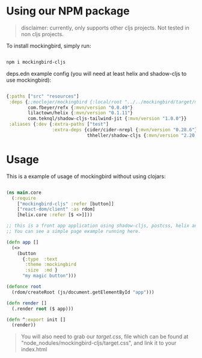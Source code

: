 # Using our NPM package

> disclaimer: currently, only supports other cljs projects. Not tested in non cljs projects. 

To install mockingbird, simply run:

```sh

npm i mockingbird-cljs

```


deps.edn example config (you will need at least helix and shadow-cljs to use mockingbird):

```clj 

{:paths ["src" "resources"]
 :deps {;;moclojer/mockingbird {:local/root "../../mockingbird/target/mockingbird-0.0.1.jar"}
        com.fbeyer/refx {:mvn/version "0.0.49"}
        lilactown/helix {:mvn/version "0.1.11"}
        com.teknql/shadow-cljs-tailwind-jit {:mvn/version "1.0.0"}}
 :aliases {:dev {:extra-paths ["test"]
                 :extra-deps {cider/cider-nrepl {:mvn/version "0.28.6"}
                              thheller/shadow-cljs {:mvn/version "2.20.10"}}}}}

```

# Usage

This is a example of usage of mockingbird without using clojars:

```clj 

(ns main.core
  (:require 
    ["mockingbird-cljs" :refer [button]]
    ["react-dom/client" :as rdom]
    [helix.core :refer [$ <>]]))

;; this is a front app application using shadow-cljs, postcss, helix and refx.
;; You can see a simple page example running here.

(defn app []
  (<>
    (button 
      {:type  :text
       :theme :mockingbird
       :size  :md }
      "my magic button")))

(defonce root
  (rdom/createRoot (js/document.getElementById "app")))

(defn render []
  (.render root ($ app)))

(defn ^:export init []
  (render))

```

> You will also need to grab our _target.css_, file which can be found at "node_nodules/mockingbird-cljs/target.css", and link it to your index.html
